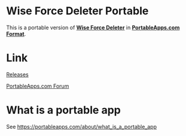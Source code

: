 # Wise Force Deleter Portable
This is a portable version of **[Wise Force Deleter](https://www.wisecleaner.com/wise-force-deleter.html)** in **[PortableApps.com Format](https://portableapps.com/development/portableapps.com_format)**.

# Link
[Releases](https://github.com/Bluevect/WiseForceDeleterPortable/releases)

[PortableApps.com Forum](https://portableapps.com/node/64466)

# What is a portable app
See <https://portableapps.com/about/what_is_a_portable_app>
